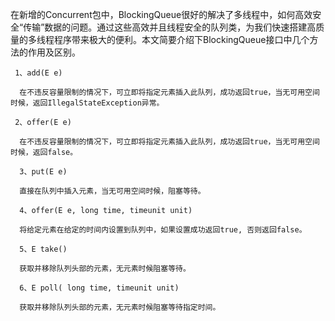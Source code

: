 在新增的Concurrent包中，BlockingQueue很好的解决了多线程中，如何高效安全“传输”数据的问题。通过这些高效并且线程安全的队列类，为我们快速搭建高质量的多线程程序带来极大的便利。本文简要介绍下BlockingQueue接口中几个方法的作用及区别。

     1、add(E e)

      在不违反容量限制的情况下，可立即将指定元素插入此队列，成功返回true，当无可用空间时候，返回IllegalStateException异常。

     2、offer(E e)

      在不违反容量限制的情况下，可立即将指定元素插入此队列，成功返回true，当无可用空间时候，返回false。

      3、put(E e)

      直接在队列中插入元素，当无可用空间时候，阻塞等待。

      4、offer(E e, long time, timeunit unit)

      将给定元素在给定的时间内设置到队列中，如果设置成功返回true, 否则返回false。

      5、E take()

      获取并移除队列头部的元素，无元素时候阻塞等待。

      6、E poll( long time, timeunit unit)

      获取并移除队列头部的元素，无元素时候阻塞等待指定时间。
